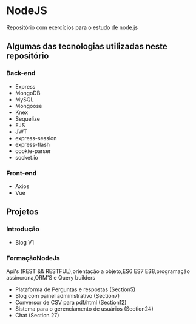 # NodeJS
Repositório com exercícios para o estudo de node.js

 ## Algumas das tecnologias utilizadas neste repositório

  ### Back-end

   * Express
   * MongoDB
   * MySQL
   * Mongoose
   * Knex
   * Sequelize
   * EJS
   * JWT
   * express-session
   * express-flash
   * cookie-parser
   * socket.io

   ### Front-end

   * Axios
   * Vue


 ## Projetos

   ### Introdução
   * Blog V1 

   ### FormaçãoNodeJs
   Api's (REST && RESTFUL),orientação a objeto,ES6 ES7 ES8,programação assíncrona,ORM'S e Query builders
   * Plataforma de Perguntas e respostas (Section5)
   * Blog com painel administrativo (Section7)
   * Conversor de CSV para pdf/html (Section12)
   * Sistema para o gerenciamento de usuários (Section24)
   * Chat (Section 27)
